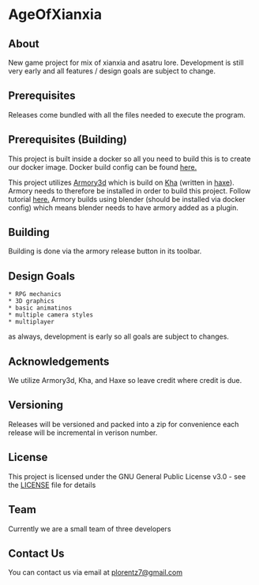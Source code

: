 # AgeOfXianxia
## About
New game project for mix of xianxia and asatru lore.  Development is still very early and all features / design goals are subject to change.

## Prerequisites
Releases come bundled with all the files needed to execute the program.

## Prerequisites (Building)
This project is built inside a docker so all you need to build this is to create our docker image.
Docker build config can be found [here.](https://raw.githubusercontent.com/Kyrasuum/Configs/main/dev_docker.txt)

This project utilizes [Armory3d](https://github.com/armory3d/armory) which is build on [Kha](https://kha.tech/) (written in [haxe](https://haxe.org/)).
Armory needs to therefore be installed in order to build this project.
Follow tutorial [here.](https://github.com/armory3d/armory/wiki/setup)
Armory builds using blender (should be installed via docker config) which means blender needs to have armory added as a plugin.

## Building
Building is done via the armory release button in its toolbar.

## Design Goals
    * RPG mechanics
    * 3D graphics
    * basic animatinos
    * multiple camera styles
    * multiplayer
as always, development is early so all goals are subject to changes.

## Acknowledgements
We utilize Armory3d, Kha, and Haxe so leave credit where credit is due.

## Versioning
Releases will be versioned and packed into a zip for convenience each release will be incremental in verison number.

## License
This project is licensed under the GNU General Public License v3.0 - see the [LICENSE](LICENSE) file for details

## Team
Currently we are a small team of three developers

## Contact Us
You can contact us via email at plorentz7@gmail.com

